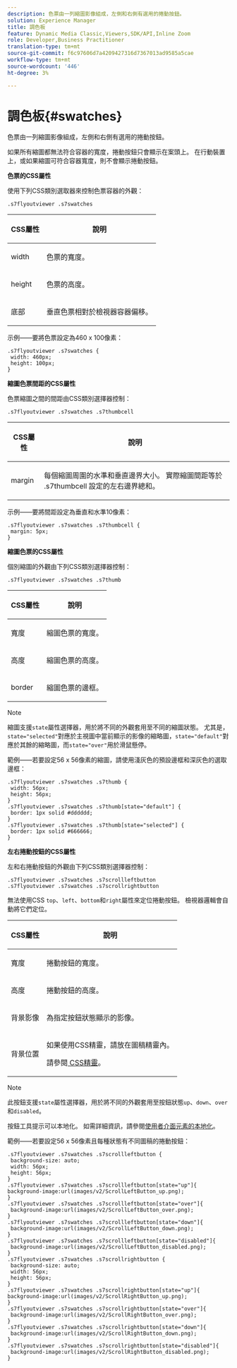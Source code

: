 ```yaml
---
description: 色票由一列縮圖影像組成，左側和右側有選用的捲動按鈕。
solution: Experience Manager
title: 調色板
feature: Dynamic Media Classic,Viewers,SDK/API,Inline Zoom
role: Developer,Business Practitioner
translation-type: tm+mt
source-git-commit: f6c97606d7a4209427316d7367013ad9585a5cae
workflow-type: tm+mt
source-wordcount: '446'
ht-degree: 3%

---
```



# 調色板{#swatches}

色票由一列縮圖影像組成，左側和右側有選用的捲動按鈕。

<!--<a id="section_061E550C1C1D4DB2BD663A898895B38C"></a>-->

如果所有縮圖都無法符合容器的寬度，捲動按鈕只會顯示在案頭上。 在行動裝置上，或如果縮圖可符合容器寬度，則不會顯示捲動按鈕。

**色票的CSS屬性**

使用下列CSS類別選取器來控制色票容器的外觀：

```
.s7flyoutviewer .s7swatches
```

<table id="table_94EE3F5BBE4547C0B4943471CEE7EDE4"> 
 <thead> 
  <tr> 
   <th colname="col1" class="entry"> <p> CSS屬性 </p> </th> 
   <th colname="col2" class="entry"> <p>說明 </p> </th> 
  </tr> 
 </thead>
 <tbody> 
  <tr> 
   <td colname="col1"> <p> <span class="codeph"> width </span> </p> </td> 
   <td colname="col2"> <p> 色票的寬度。 </p> </td> 
  </tr> 
  <tr> 
   <td colname="col1"> <p> <span class="codeph"> height </span> </p> </td> 
   <td colname="col2"> <p>色票的高度。 </p> </td> 
  </tr> 
  <tr> 
   <td colname="col1"> <p> <span class="codeph"> 底部 </span> </p> </td> 
   <td colname="col2"> <p> 垂直色票相對於檢視器容器偏移。 </p> </td> 
  </tr> 
 </tbody> 
</table>

示例——要將色票設定為460 x 100像素：

```
.s7flyoutviewer .s7swatches { 
 width: 460px; 
 height: 100px;  
}
```

**縮圖色票間距的CSS屬性**

色票縮圖之間的間距由CSS類別選擇器控制：

```
.s7flyoutviewer .s7swatches .s7thumbcell
```

<table id="table_70FAD50E38EB4647B8FAB832F552BBB8"> 
 <thead> 
  <tr> 
   <th colname="col1" class="entry"> <p> CSS屬性 </p> </th> 
   <th colname="col2" class="entry"> <p>說明 </p> </th> 
  </tr> 
 </thead>
 <tbody> 
  <tr> 
   <td colname="col1"> <p> <span class="codeph"> margin </span> </p> </td> 
   <td colname="col2"> <p> 每個縮圖周圍的水準和垂直邊界大小。 實際縮圖間距等於<span class="codeph"> .s7thumbcell </span>設定的左右邊界總和。 </p> </td> 
  </tr> 
 </tbody> 
</table>

示例——要將間距設定為垂直和水準10像素：

```
.s7flyoutviewer .s7swatches .s7thumbcell { 
 margin: 5px; 
}
```

**縮圖色票的CSS屬性**

個別縮圖的外觀由下列CSS類別選擇器控制：

```
.s7flyoutviewer .s7swatches .s7thumb
```

<table id="table_85446C72FD914594B7D108381BBFC673"> 
 <thead> 
  <tr> 
   <th colname="col1" class="entry"> <p> CSS屬性 </p> </th> 
   <th colname="col2" class="entry"> <p>說明 </p> </th> 
  </tr> 
 </thead>
 <tbody> 
  <tr> 
   <td colname="col1"> <p> <span class="codeph"> 寬度  </span> </p> </td> 
   <td colname="col2"> <p> 縮圖色票的寬度。 </p> </td> 
  </tr> 
  <tr> 
   <td colname="col1"> <p> <span class="codeph"> 高度  </span> </p> </td> 
   <td colname="col2"> <p>縮圖色票的高度。 </p> </td> 
  </tr> 
  <tr> 
   <td colname="col1"> <p> <span class="codeph"> border </span> </p> </td> 
   <td colname="col2"> <p>縮圖色票的邊框。 </p> </td> 
  </tr> 
 </tbody> 
</table>

>[!NOTE]
>
>縮圖支援`state`屬性選擇器，用於將不同的外觀套用至不同的縮圖狀態。 尤其是，`state="selected"`對應於主視圖中當前顯示的影像的縮略圖，`state="default"`對應於其餘的縮略圖，而`state="over"`用於滑鼠懸停。

範例——若要設定56 x 56像素的縮圖，請使用淺灰色的預設邊框和深灰色的選取邊框：

```
.s7flyoutviewer .s7swatches .s7thumb { 
 width: 56px; 
 height: 56px;  
} 
.s7flyoutviewer .s7swatches .s7thumb[state="default"] { 
 border: 1px solid #dddddd; 
} 
.s7flyoutviewer .s7swatches .s7thumb[state="selected"] { 
 border: 1px solid #666666; 
}
```

**左右捲動按鈕的CSS屬性**

左和右捲動按鈕的外觀由下列CSS類別選擇器控制：

```
.s7flyoutviewer .s7swatches .s7scrollleftbutton 
.s7flyoutviewer .s7swatches .s7scrollrightbutton
```

無法使用CSS `top`、`left`、`bottom`和`right`屬性來定位捲動按鈕。 檢視器邏輯會自動將它們定位。

<table id="table_F957367566C542829E2F6D296F9DAAC5"> 
 <thead> 
  <tr> 
   <th colname="col1" class="entry"> <p> CSS屬性 </p> </th> 
   <th colname="col2" class="entry"> <p>說明 </p> </th> 
  </tr> 
 </thead>
 <tbody> 
  <tr> 
   <td colname="col1"> <p> <span class="codeph"> 寬度  </span> </p> </td> 
   <td colname="col2"> <p> 捲動按鈕的寬度。 </p> </td> 
  </tr> 
  <tr> 
   <td colname="col1"> <p> <span class="codeph"> 高度  </span> </p> </td> 
   <td colname="col2"> <p>捲動按鈕的高度。 </p> </td> 
  </tr> 
  <tr> 
   <td colname="col1"> <p> <span class="codeph"> 背景影像  </span> </p> </td> 
   <td colname="col2"> <p>為指定按鈕狀態顯示的影像。 </p> </td> 
  </tr> 
  <tr> 
   <td colname="col1"> <p> <span class="codeph"> 背景位置  </span> </p> </td> 
   <td colname="col2"> <p> 如果使用CSS精靈，請放在圖稿精靈內。 </p> <p>請參閱<a href="../../../c-html5-s7-aem-asset-viewers/c-html5-inlinezoom-viewer-about/c-html5-inlinezoom-viewer-customizingviewer/c-html5-inlinezoom-viewer-customizingviewer.md#section-b0af39db1af74561aea9fddcc8cdc2c7" format="dita" scope="local"> CSS精靈</a>。 </p> </td> 
  </tr> 
 </tbody> 
</table>

>[!NOTE]
>
>此按鈕支援`state`屬性選擇器，用於將不同的外觀套用至按鈕狀態`up`、`down`、`over`和`disabled`。

按鈕工具提示可以本地化。 如需詳細資訊，請參閱[使用者介面元素的本地化](../../../c-html5-s7-aem-asset-viewers/c-html5-inlinezoom-viewer-about/c-html5-inlinezoom-viewer-localization.md#concept-6c8e58c611934e93ae3f211f46e15c27)。

範例——若要設定56 x 56像素且每種狀態有不同圖稿的捲動按鈕：

```
.s7flyoutviewer .s7swatches .s7scrollleftbutton { 
 background-size: auto; 
 width: 56px; 
 height: 56px; 
} 
.s7flyoutviewer .s7swatches .s7scrollleftbutton[state="up"]{ 
background-image:url(images/v2/ScrollLeftButton_up.png); 
} 
.s7flyoutviewer .s7swatches .s7scrollleftbutton[state="over"]{ 
 background-image:url(images/v2/ScrollLeftButton_over.png); 
} 
.s7flyoutviewer .s7swatches .s7scrollleftbutton[state="down"]{ 
 background-image:url(images/v2/ScrollLeftButton_down.png); 
} 
.s7flyoutviewer .s7swatches .s7scrollleftbutton[state="disabled"]{ 
 background-image:url(images/v2/ScrollLeftButton_disabled.png); 
} 
.s7flyoutviewer .s7swatches .s7scrollrightbutton { 
 background-size: auto; 
 width: 56px; 
 height: 56px; 
} 
.s7flyoutviewer .s7swatches .s7scrollrightbutton[state="up"]{ 
background-image:url(images/v2/ScrollRightButton_up.png); 
} 
.s7flyoutviewer .s7swatches .s7scrollrightbutton[state="over"]{ 
 background-image:url(images/v2/ScrollRightButton_over.png); 
} 
.s7flyoutviewer .s7swatches .s7scrollrightbutton[state="down"]{ 
 background-image:url(images/v2/ScrollRightButton_down.png); 
} 
.s7flyoutviewer .s7swatches .s7scrollrightbutton[state="disabled"]{ 
 background-image:url(images/v2/ScrollRightButton_disabled.png); 
}
```

